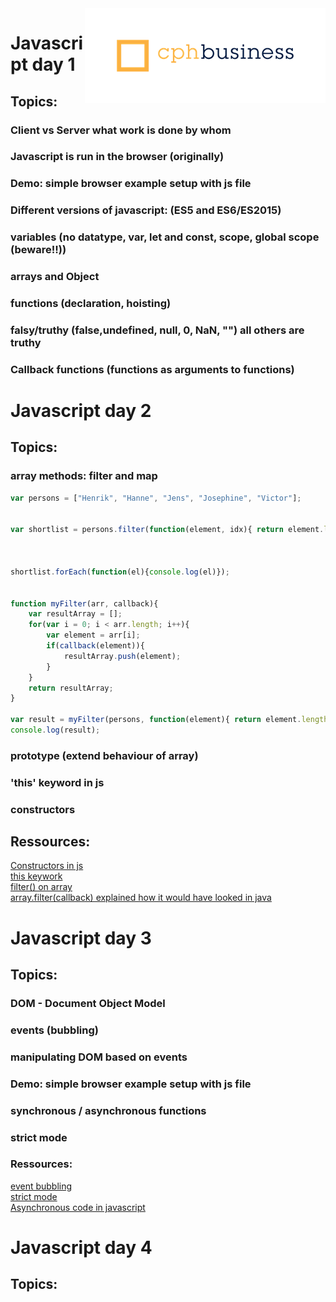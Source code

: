 <img align="right" src="img/cphbusinessWhite.png" />  


# Javascript day 1  
## Topics:  
### Client vs Server what work is done by whom  
### Javascript is run in the browser (originally)  
### Demo: simple browser example setup with js file 

### Different versions of javascript: (ES5 and ES6/ES2015)  
### variables (no datatype, var, let and const, scope, global scope (beware!!))  
### arrays and Object  
### functions (declaration, hoisting)  
### falsy/truthy (false,undefined, null, 0, NaN, "") all others are truthy  
### Callback functions (functions as arguments to functions)  

# Javascript day 2  
## Topics:  
### array methods: filter and map

```javascript
var persons = ["Henrik", "Hanne", "Jens", "Josephine", "Victor"];


var shortlist = persons.filter(function(element, idx){ return element.length === 6});



shortlist.forEach(function(el){console.log(el)});


function myFilter(arr, callback){
    var resultArray = [];
    for(var i = 0; i < arr.length; i++){
        var element = arr[i];
        if(callback(element)){
            resultArray.push(element);
        }
    }
    return resultArray;
}

var result = myFilter(persons, function(element){ return element.length > 4});
console.log(result);
```

### prototype (extend behaviour of array)
### 'this' keyword in js
### constructors
### 

## Ressources:
[Constructors in js](https://css-tricks.com/understanding-javascript-constructors/)  
[this keywork](http://javascriptissexy.com/understand-javascripts-this-with-clarity-and-master-it/)  
[filter() on array](https://developer.mozilla.org/en-US/docs/Web/JavaScript/Reference/Global_Objects/Array/filter)  
[array.filter(callback) explained how it would have looked in java](demo/CallbackInJava)


# Javascript day 3  
## Topics:  
### DOM - Document Object Model
### events (bubbling)
### manipulating DOM based on events
### Demo: simple browser example setup with js file
### synchronous / asynchronous functions
### strict mode
### Ressources: 
[event bubbling](https://javascript.info/bubbling-and-capturing)  
[strict mode](https://www.w3schools.com/js/js_strict.asp)  
[Asynchronous code in javascript](https://www.pluralsight.com/guides/front-end-javascript/introduction-to-asynchronous-javascript)  

# Javascript day 4  
## Topics:  
###   

